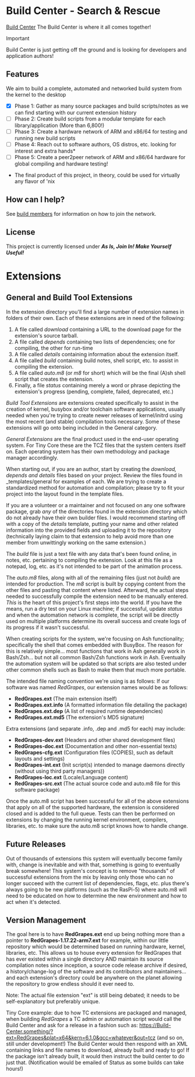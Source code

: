 # Build Center - Search & Rescue

[Build Center](https://localhost) The Build Center is where it all comes together!

> [!IMPORTANT]
> Build Center is just getting off the ground and is looking for developers and application authors!
>

## Features

We aim to build a complete, automated and networked build system from the kernel to the desktop


- [X] Phase 1: Gather as many source packages and build scripts/notes as we can find starting with our current extension history
- [ ] Phase 2: Create build scripts from a modular template for each library/application (More than 6,800!)
- [ ] Phase 3: Create a hardware network of ARM and x86/64 for testing and running new build scripts
- [ ] Phase 4: Reach out to software authors, OS distros, etc. looking for interest and extra hands*
- [ ] Phase 5: Create a peer2peer network of ARM and x86/64 hardware for global compiling and hardware testing!

* The final product of this project, in theory, could be used for virtually any flavor of 'nix

## How can I help?

See [build members](https://localhost) for information on how to join the network.

## License

This project is currently licensed under **_As Is, Join In! Make Yourself Useful!_**


# Extensions

## General and Build Tool Extensions

In the extension directory you'll find a large number of extension names in folders of their own.
Each of these extensions are in need of the following:
1. A file called _download_ containing a URL to the download page for the extension's source tarball.
2. A file called _depends_ containing two lists of dependencies; one for compiling, the other for run-time
3. A file called _details_ containing information about the extension itself.
4. A file called _build_ containing build notes, shell script, etc. to assist in compiling the extension.
5. A file called _auto.m8_ (or _m8_ for short) which will be the final (A)sh shell script that creates the extension.
6. Finally, a file _status_ containing merely a word or phrase depicting the extension's progress (pending, complete, failed, deprecated, etc.)

_Build Tool Extensions_ are extensions created specifically to assist in the creation of kernel, busybox and/or toolchain
software applications, usually needed when you're trying to create newer releases of kernel/initrd using the most recent
(and stable) compilation tools necessary.  Some of these extensions will go onto being included in the General category.

_General Extensions_ are the final product used in the end-user operating system.  For Tiny Core these are the TCZ
files that the system centers itself on.  Each operating system has their own methodology and package manager accordingly.

When starting out, if you are an author, start by creating the _download, depends and details_ files based on your
project. Review the files found in _templates/general for examples of each. We are trying to create a standardized method
for automation and compilation; please try to fit your project into the layout found in the template files.

If you are a volunteer or a maintainer and not focused on any one software package, grab _any_ of the directories found
in the extension directory which do not already have their own builder files. I would recommend starting off with a copy
of the _details_ template, putting your name and other related information into the provided fields and uploading it to
the repository (technically laying claim to that extension to help avoid more than one member from unwittingly working
on the same extension.)

The _build_ file is just a text file with any data that's been found online, in notes, etc. pertaining to compiling the
extension.  Look at this file as a notepad, log, etc. as it's not intended to be part of the animation process.

The _auto.m8_ files, along with all of the remaining files (just not _build_) are intended for production.  The _m8_ script
is built by copying content from the other files and pasting that content where listed. Afterward, the actual steps
needed to successfully compile the extension need to be manually entered. _This_ is the heart of this project's first
steps into the world. If you have the means, run a dry test on your Linux machine; if successful, update _status_ and
when the automation network is complete, the script will be directly used on multiple platforms determine its overall
success and create logs of its progress if it wasn't successful.

When creating scripts for the system, we're focusing on Ash functionality; specifically the shell that comes embedded with
BusyBox.  The reason for this is relatively simple...  most functions that work in Ash generally work in Bash/Zsh...
but not all common Bash/Zsh functions work in Ash. Eventually the automation system will be updated so that scripts are
also tested under other common shells such as Bash to make them that much more portable.

The intended file naming convention we're using is as follows:
If our software was named _RedGrapes_, our extension names would be as follows:
- __RedGrapes.ext__ (The main extension itself)
- __RedGrapes.ext.info__ (A formatted information file detailing the package)
- __RedGrapes.ext.dep__ (A list of required runtime dependencies)
- __RedGrapes.ext.md5__ (The extension's MD5 signature)

Extra extensions (and separate .info, .dep and .md5 for each) may include:
- __RedGrapes-dev.ext__ (Headers and other shared development files)
- __RedGrapes-doc.ext__ (Documentation and other non-essential texts)
- __RedGrapes-cfg.ext__ (Configuration files (COPIES), such as default layouts and settings)
- __RedGrapes-int.ext__ (Init script(s) intended to manage daemons directly (without using third party managers))
- __RedGrapes-loc.ext__ (Locale/Language content)
- __RedGrapes-src.ext__ (The actual source code and auto.m8 file for this software package)

Once the auto.m8 script has been successful for all of the above extensions that apply on all of the supported hardware,
the extension is considered closed and is added to the full queue. Tests can then be performed on extensions by changing
the running kernel environment, compilers, libraries, etc. to make sure the auto.m8 script knows how to handle change.

## Future Releases

Out of thousands of extensions this system will eventually become family with, change is inevitable and with that, something
is going to eventually break somewhere! This system's concept is to remove "thousands" of successful extensions from the mix
by leaving only those who can no longer succeed with the current list of dependencies, flags, etc. plus there's always going
to be new platforms (such as the RasPi-5) where auto.m8 will need to be educated on how to determine the new environment and
how to act when it's detected.

## Version Management

The goal here is to have __RedGrapes.ext__ end up being nothing more than a pointer to __RedGrapes-1.17.22-arm7.ext__ for
example, within our little repository which would be determined based on running hardware, kernel, libraries, etc.  This
allows us to house every extension for RedGrapes that has ever existed within a single directory AND maintain its source
compilation notes since inception, a source code release archive if desired, a history/change-log of the software and its
contributors and maintainers...  and each extension's directory could be anywhere on the planet allowing the repository to
grow endless should it ever need to.

Note: The actual file extension "ext" is still being debated; it needs to be self-explanatory but preferably unique.

Tiny Core example: due to how TC extensions are packaged and managed, when building _RedGrapes_ a TC admin or automation
script would call the Build Center and ask for a release in a fashion such as:
https://Build-Center.something/?ext=RedGrapes&plat=x64&kern=6.1.0&gcc=whatever&out=tcz (and so on, still under development!)
The Build Center would then respond with an XML containing links and file names to download, already built and ready to go!
If the package isn't already built, it would then instruct the build center to do just that.  (Notification would be emailed
of Status as some builds can take hours!)
